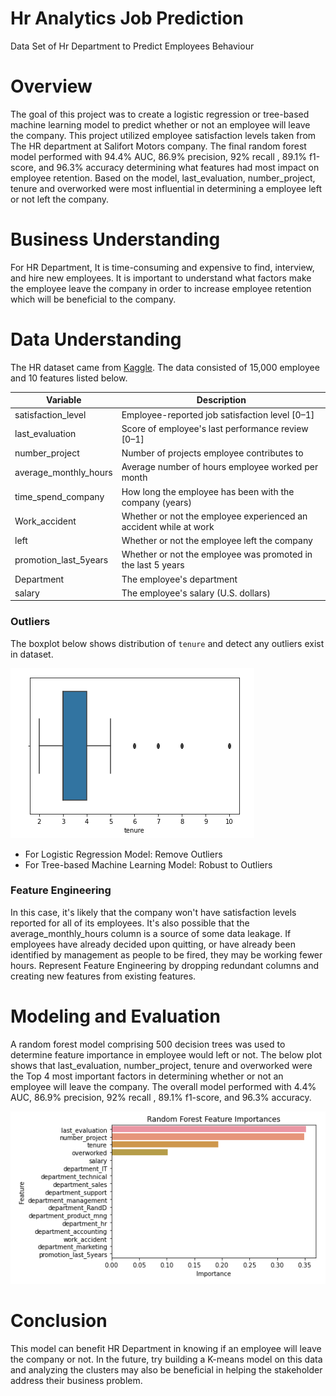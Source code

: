 # Hr Analytics Job Prediction
Data Set of Hr Department to Predict Employees Behaviour

# Overview 
The goal of this project was to create a logistic regression or tree-based machine learning model to predict whether or not an employee will leave the company. This project utilized employee satisfaction levels taken from The HR department at Salifort Motors company. The final random forest model performed with 94.4% AUC, 86.9% precision, 92% recall , 89.1% f1-score, and 96.3% accuracy determining what features had most impact on employee retention. Based on the model, last_evaluation, number_project, tenure and overworked were most influential in determining a employee left or not left the company.

# Business Understanding 
For HR Department, It is time-consuming and expensive to find, interview, and hire new employees. It is important to understand what factors make the employee leave the company in order to increase employee retention which will be beneficial to the company.

# Data Understanding
The HR dataset came from [Kaggle](https://www.kaggle.com/datasets/mfaisalqureshi/hr-analytics-and-job-prediction?select=HR_comma_sep.csv). The data consisted of 15,000 employee and 10 features listed below. 

Variable  |Description |
-----|-----|
satisfaction_level|Employee-reported job satisfaction level [0&ndash;1]
last_evaluation|Score of employee's last performance review [0&ndash;1]
number_project|Number of projects employee contributes to
average_monthly_hours|Average number of hours employee worked per month
time_spend_company|How long the employee has been with the company (years)
Work_accident|Whether or not the employee experienced an accident while at work
left|Whether or not the employee left the company
promotion_last_5years|Whether or not the employee was promoted in the last 5 years
Department|The employee's department
salary|The employee's salary (U.S. dollars)

### Outliers
The boxplot below shows distribution of `tenure` and detect any outliers exist in dataset.

![alt text](https://github.com/chongna95/Hr-Analytics-Job-Prediction/blob/main/images/Boxplot%20of%20Tenure.png)

- For Logistic Regression Model: Remove Outliers
- For Tree-based Machine Learning Model: Robust to Outliers

### Feature Engineering
In this case, it's likely that the company won't have satisfaction levels reported for all of its employees. It's also possible that the average_monthly_hours column is a source of some data leakage. If employees have already decided upon quitting, or have already been identified by management as people to be fired, they may be working fewer hours. Represent Feature Engineering by dropping redundant columns and creating new features from existing features.

# Modeling and Evaluation 
A random forest model comprising 500 decision trees was used to determine feature importance in employee would left or not. The below plot shows that  last_evaluation, number_project, tenure and overworked were the Top 4 most important factors in determining whether or not an employee will leave the company. The overall model performed with 4.4% AUC, 86.9% precision, 92% recall , 89.1% f1-score, and 96.3% accuracy.

![alt text](https://github.com/chongna95/Hr-Analytics-Job-Prediction/blob/main/images/Random%20Forest%20Feature%20Importance.png)

# Conclusion
This model can benefit HR Department in knowing if an employee will leave the company or not. In the future, try building a K-means model on this data and analyzing the clusters may also be beneficial in helping the stakeholder address their business problem. 
